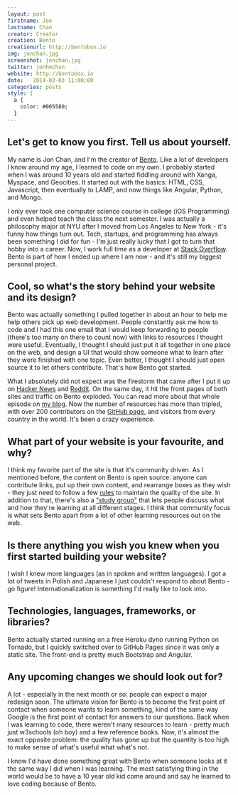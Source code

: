 ```yaml
---
layout: post
firstname: Jon
lastname: Chan
creator: Creator
creation: Bento
creationurl: http://bentobox.io
img: jonchan.jpg
screenshot: jonchan.jpg
twitter: jonhmchan
website: http://bentobox.io
date:   2014-03-03 11:00:00
categories: posts
style: |
  a {
    color: #005580;
  }
---
```




## Let's get to know you first. Tell us about yourself.

My name is Jon Chan, and I'm the creator of [Bento](http://bentobox.io). Like a lot of developers I know around my age, I learned to code on my own. I probably started when I was around 10 years old and started fiddling around with Xanga, Myspace, and Geocities. It started out with the basics: HTML, CSS, Javascript, then eventually to LAMP, and now things like Angular, Python, and Mongo.

I only ever took one computer science course in college (iOS Programming) and even helped teach the class the next semester. I was actually a philosophy major at NYU after I moved from Los Angeles to New York - it's funny how things turn out. Tech, startups, and programming has always been something I did for fun - I'm just really lucky that I got to turn that hobby into a career. Now, I work full time as a developer at [Stack Overflow](http://stackoverflow.com). Bento is part of how I ended up where I am now - and it's still my biggest personal project.

## Cool, so what's the story behind your website and its design?

Bento was actually something I pulled together in about an hour to help me help others pick up web development. People constantly ask me how to code and I had this one email that I would keep forwarding to people (there's too many on there to count now) with links to resources I thought were useful. Eventually, I thought I should just put it all together in one place on the web, and design a UI that would show someone what to learn after they were finished with one topic. Even better, I thought I should just open source it to let others contribute. That's how Bento got started.

What I absolutely did not expect was the firestorm that came after I put it up on [Hacker News](http://news.ycombinator.com) and [Reddit](http://reddit.com). On the same day, it hit the front pages of both sites and traffic on Bento exploded. You can read more about that whole episode on [my blog](http://www.jonhmchan.com/blog/2013/9/21/lessons-learned-hitting-the-front-page-twice). Now the number of resources has more than tripled, with over 200 contributors on the [GitHub page](http://github.bentobox.io), and visitors from every country in the world. It's been a crazy experience.

## What part of your website is your favourite, and why?

I think my favorite part of the site is that it's community driven. As I mentioned before, the content on Bento is open source: anyone can contribute links, put up their own content, and rearrange boxes as they wish - they just need to follow a few [rules](http://github.bentobox.io) to maintain the quality of the site. In addition to that, there's also a ["study group"](http://group.bentobox.io) that lets people discuss what and how they're learning at all different stages. I think that community focus is what sets Bento apart from a lot of other learning resources out on the web.

## Is there anything you wish you knew when you first started building your website?

I wish I knew more languages (as in spoken and written languages). I got a lot of tweets in Polish and Japanese I just couldn't respond to about Bento - go figure! Internationalization is something I'd really like to look into.

## Technologies, languages, frameworks, or libraries?

Bento actually started running on a free Heroku dyno running Python on Tornado, but I quickly switched over to GitHub Pages since it was only a static site. The front-end is pretty much Bootstrap and Angular.

## Any upcoming changes we should look out for?

A lot - especially in the next month or so: people can expect a major redesign soon. The ultimate vision for Bento is to become the first point of contact when someone wants to learn something, kind of the same way Google is the first point of contact for answers to our questions. Back when I was learning to code, there weren't many resources to learn - pretty much just w3schools (oh boy) and a few reference books. Now, it's almost the exact opposite problem: the quality has gone up but the quantity is too high to make sense of what's useful what what's not.

I know I'd have done something great with Bento when someone looks at it the same way I did when I was learning. The most satisfying thing in the world ​​would be to have a 10 year old kid come around and say he learned to love coding because of Bento.
